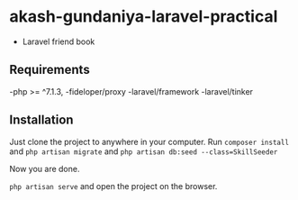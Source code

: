 # akash-gundaniya-laravel-practical
- Laravel friend book


## Requirements 

-php >= ^7.1.3,
-fideloper/proxy 
-laravel/framework
-laravel/tinker  

## Installation

Just clone the project to anywhere in your computer. 
Run ` composer install ` <br> 
and ` php artisan migrate `
and ` php artisan db:seed --class=SkillSeeder `

Now you are done. 
<br>

` php artisan serve ` and open the project on the browser.


